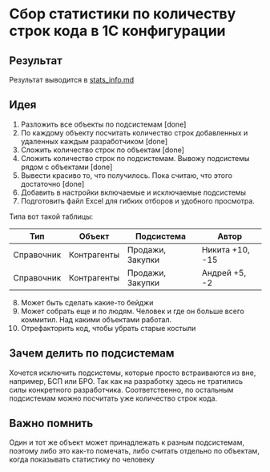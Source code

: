 # Сбор статистики по количеству строк кода в 1С конфигурации

## Результат

Результат выводится в [stats_info.md](stats_info.md)

## Идея

1. Разложить все объекты по подсистемам [done]
2. По каждому объекту посчитать количество строк добавленных и удаленных каждым разработчиком [done]
3. Сложить количество строк по объектам [done]
4. Сложить количество строк по подсистемам. Вывожу подсистемы рядом с объектами [done]
5. Вывести красиво то, что получилось. Пока считаю, что этого достаточно [done]
6. Добавить в настройки включаемые и исключаемые подсистемы
7. Подготовить файл Excel для гибких отборов и удобного просмотра. 

Типа вот такой таблицы:

| Тип        | Объект      | Подсистема       | Автор           |
|------------|-------------|------------------|-----------------|
| Справочник | Контрагенты | Продажи, Закупки | Никита +10, -15 |
| Справочник | Контрагенты | Продажи, Закупки | Андрей +5, -2   |

8. Может быть сделать какие-то бейджи
9. Может собрать еще и по людям. Человек и где он больше всего коммитил. Над какими объектами работал.
10. Отрефакторить код, чтобы убрать старые костыли

## Зачем делить по подсистемам

Хочется исключить подсистемы, которые просто встраиваются из вне, например, БСП или БРО. Так как на разработку здесь не тратились силы конкретного разработчика.
Соответственно, по остальным подсистемам можно посчитать уже количество строк кода.

## Важно помнить

Один и тот же объект может принадлежать к разным подсистемам, поэтому либо это как-то помечать, либо считать отдельно по объектам, когда показывать статистику по человеку
